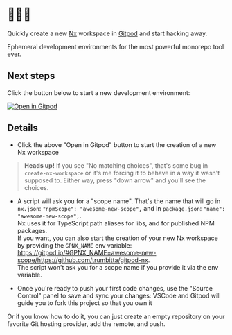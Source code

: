 # 🍊💜🌊

Quickly create a new [Nx](https://nx.dev/) workspace in [Gitpod](https://www.gitpod.io/) and start hacking away.

Ephemeral development environments for the most powerful monorepo tool ever.

## Next steps

Click the button below to start a new development environment:

[![Open in Gitpod](https://gitpod.io/button/open-in-gitpod.svg)](https://gitpod.io/#https://github.com/trumbitta/gitpod-nx)

## Details

- Click the above "Open in Gitpod" button to start the creation of a new Nx workspace

> **Heads up!**
> If you see "No matching choices", that's some bug in `create-nx-workspace` or it's me forcing it to behave in a way it wasn't supposed to. Either way, press "down arrow" and you'll see the choices.

- A script will ask you for a "scope name". That's the name that will go in `nx.json`: `"npmScope": "awesome-new-scope",` and in `package.json`: `"name": "awesome-new-scope",`.  
  Nx uses it for TypeScript path aliases for libs, and for published NPM packages.  
  If you want, you can also start the creation of your new Nx workspace by providing the `GPNX_NAME` env variable: https://gitpod.io/#GPNX_NAME=awesome-new-scope/https://github.com/trumbitta/gitpod-nx.  
  The script won't ask you for a scope name if you provide it via the env variable.

- Once you're ready to push your first code changes, use the "Source Control" panel to save and sync your changes: VSCode and Gitpod will guide you to fork this project so that you own it

Or if you know how to do it, you can just create an empty repository on your favorite Git hosting provider, add the remote, and push.

